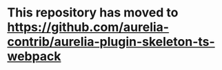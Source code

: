 # This repository has moved to https://github.com/aurelia-contrib/aurelia-plugin-skeleton-ts-webpack
